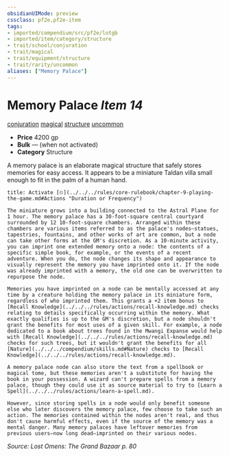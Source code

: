 ```yaml
---
obsidianUIMode: preview
cssclass: pf2e,pf2e-item
tags:
- imported/compendium/src/pf2e/lotgb
- imported/item/category/structure
- trait/school/conjuration
- trait/magical
- trait/equipment/structure
- trait/rarity/uncommon
aliases: ["Memory Palace"]
---
```

# Memory Palace *Item 14*  
[conjuration](conjuration.md)  [magical](magical.md)  [structure](structure.md)  [uncommon](uncommon.md)  

- **Price** 4200 gp
- **Bulk** — (when not activated)
- **Category** Structure

A memory palace is an elaborate magical structure that safely stores memories for easy access. It appears to be a miniature Taldan villa small enough to fit in the palm of a human hand.

```ad-embed-ability
title: Activate [⏲](../../../rules/core-rulebook/chapter-9-playing-the-game.md#Actions "Duration or Frequency")

The miniature grows into a building connected to the Astral Plane for 1 hour. The memory palace has a 30-foot-square central courtyard surrounded by 12 10-foot-square chambers. Arranged within these chambers are various items referred to as the palace's nodes—statues, tapestries, fountains, and other works of art are common, but a node can take other forms at the GM's discretion. As a 10-minute activity, you can imprint one extended memory onto a node: the contents of a specific simple book, for example, or the events of a recent adventure. When you do, the node changes its shape and appearance to visually represent the memory you have imprinted onto it. If the node was already imprinted with a memory, the old one can be overwritten to repurpose the node.

Memories you have imprinted on a node can be mentally accessed at any time by a creature holding the memory palace in its miniature form, regardless of who imprinted them. This grants a +2 item bonus to [Recall Knowledge](../../../rules/actions/recall-knowledge.md) checks relating to details specifically occurring within the memory. What exactly qualifies is up to the GM's discretion, but a node shouldn't grant the benefits for most uses of a given skill. For example, a node dedicated to a book about trees found in the Mwangi Expanse would help with [Recall Knowledge](../../../rules/actions/recall-knowledge.md) checks for such trees, but it wouldn't grant the benefits for all [Nature](../../../compendium/skills.md#Nature) checks to [Recall Knowledge](../../../rules/actions/recall-knowledge.md).

A memory palace node can also store the text from a spellbook or magical tome, but these memories aren't a substitute for having the book in your possession. A wizard can't prepare spells from a memory palace, though they could use it as source material to try to [Learn a Spell](../../../rules/actions/learn-a-spell.md).

However, since storing spells in a node would only benefit someone else who later discovers the memory palace, few choose to take such an action. The memories contained within the nodes aren't real, and thus don't cause harmful effects, even if the source of the memory was a mental danger. Many memory palaces have leftover memories from previous users—now long dead—imprinted on their various nodes.
```

*Source: Lost Omens: The Grand Bazaar p. 80*
